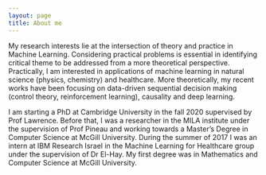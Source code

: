 ```yaml
---
layout: page
title: About me
---
```


My research interests lie at the intersection of theory and practice in Machine Learning. Considering practical problems is essential in identifying critical theme to be addressed from a more theoretical perspective. Practically, I am interested in applications of machine learning in natural science (physics, chemistry) and healthcare. More theoretically, my recent works have been focusing on data-driven sequential decision making (control theory, reinforcement learning), causality and deep learning.

I am starting a PhD at Cambridge University in the fall 2020 supervised by Prof Lawrence. Before that, I was a researcher in the MILA institute under the supervision of Prof Pineau and working towards a Master’s Degree in Computer Science at McGill University. During the summer of 2017 I was an intern at IBM Research Israel in the Machine Learning for Healthcare group under the supervision of Dr El-Hay. My first degree was in Mathematics and Computer Science at McGill University.
